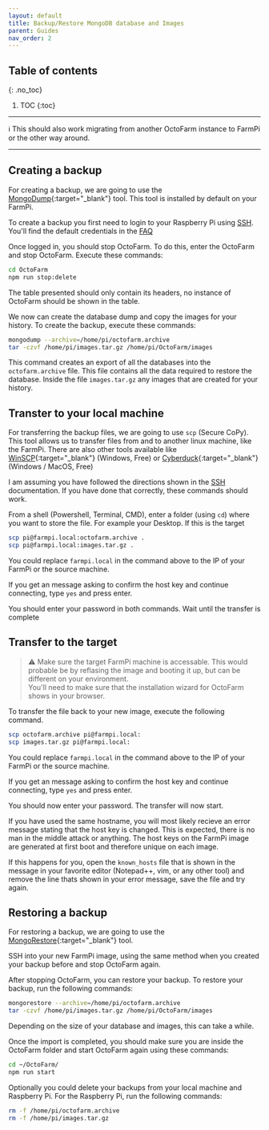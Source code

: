 ```yaml
---
layout: default
title: Backup/Restore MongoDB database and Images
parent: Guides
nav_order: 2
---
```


## Table of contents
{: .no_toc}

1. TOC
{:toc}

***
:information_source: This should also work migrating from another OctoFarm instance to FarmPi or the other way around.
***

## Creating a backup

For creating a backup, we are going to use the [MongoDump](https://docs.mongodb.com/database-tools/mongodump/){:target="_blank"} tool. This tool is installed by default on your FarmPi.

To create a backup you first need to login to your Raspberry Pi using [SSH](ssh.md). You'll find the default credentials in the [FAQ](../faq.md#what-are-the-default-credentials-for-farmpi)

Once logged in, you should stop OctoFarm. To do this, enter the OctoFarm and stop OctoFarm. Execute these commands:

```bash
cd OctoFarm
npm run stop:delete
```

The table presented should only contain its headers, no instance of OctoFarm should be shown in the table.

We now can create the database dump and copy the images for your history. To create the backup, execute these commands:

```bash
mongodump --archive=/home/pi/octofarm.archive
tar -czvf /home/pi/images.tar.gz /home/pi/OctoFarm/images
```

This command creates an export of all the databases into the `octofarm.archive` file. This file contains all the data required to restore the database. Inside the file `images.tar.gz` any images that are created for your history.

## Transter to your local machine

For transferring the backup files, we are going to use `scp` (Secure CoPy). This tool allows us to transfer files from and to another linux machine, like the FarmPi. There are also other tools available like [WinSCP](https://winscp.net/){:target="_blank"} (Windows, Free) or [Cyberduck](https://cyberduck.io/){:target="_blank"} (Windows / MacOS, Free)

I am assuming you have followed the directions shown in the [SSH](ssh.md) documentation. If you have done that correctly, these commands should work.

From a shell (Powershell, Terminal, CMD), enter a folder (using `cd`) where you want to store the file. For example your Desktop. If this is the target

```bash
scp pi@farmpi.local:octofarm.archive .
scp pi@farmpi.local:images.tar.gz .
```

You could replace `farmpi.local` in the command above to the IP of your FarmPi or the source machine.

If you get an message asking to confirm the host key and continue connecting, type `yes` and press enter.

You should enter your password in both commands. Wait until the transfer is complete

## Transfer to the target

> :warning: Make sure the target FarmPi machine is accessable. This would probable be by reflasing the image and booting it up, but can be different on your environment.  
You'll need to make sure that the installation wizard for OctoFarm shows in your browser.

To transfer the file back to your new image, execute the following command.

```bash
scp octofarm.archive pi@farmpi.local:
scp images.tar.gz pi@farmpi.local:
```

You could replace `farmpi.local` in the command above to the IP of your FarmPi or the source machine.

If you get an message asking to confirm the host key and continue connecting, type `yes` and press enter.

You should now enter your password. The transfer will now start.

If you have used the same hostname, you will most likely recieve an error message stating that the host key is changed. This is expected, there is no man in the middle attack or anything. The host keys on the FarmPi image are generated at first boot and therefore unique on each image.

If this happens for you, open the `known_hosts` file that is shown in the message in your favorite editor (Notepad++, vim, or any other tool) and remove the line thats shown in your error message, save the file and try again.

## Restoring a backup

For restoring a backup, we are going to use the [MongoRestore](https://docs.mongodb.com/database-tools/mongorestore/){:target="_blank"} tool.

SSH into your new FarmPi image, using the same method when you created your backup before and stop OctoFarm again.

After stopping OctoFarm, you can restore your backup. To restore your backup, run the following commands:

```bash
mongorestore --archive=/home/pi/octofarm.archive
tar -czvf /home/pi/images.tar.gz /home/pi/OctoFarm/images
```

Depending on the size of your database and images, this can take a while.

Once the import is completed, you should make sure you are inside the OctoFarm folder and start OctoFarm again using these commands:

```bash
cd ~/OctoFarm/
npm run start
```

Optionally you could delete your backups from your local machine and Raspberry Pi. For the Raspberry Pi, run the following commands:

```bash
rm -f /home/pi/octofarm.archive
rm -f /home/pi/images.tar.gz
```
